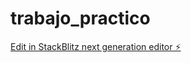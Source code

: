 # trabajo_practico

[Edit in StackBlitz next generation editor ⚡️](https://stackblitz.com/~/github.com/kpaulfran/trabajo_practico)